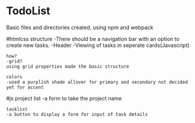 # TodoList
Basic files and directories created, using npm and webpack

#htmlcss structure
    -There should be a navigation bar with an option to create new tasks.
    -Header
    -Viewing of tasks in seperate cards(Javascript)

    how?
    -grid?
    using grid properties made the basic structure

    colors
    -used a purplish shade allover for primary and secondary not decided yet for accent
#js
    project list
    -a form to take the project name

    tasklist
    -a button to display a form for input of task details
